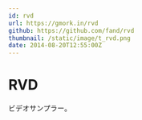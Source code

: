 ```yaml
---
id: rvd
url: https://gmork.in/rvd
github: https://github.com/fand/rvd
thumbnail: /static/image/t_rvd.png
date: 2014-08-20T12:55:00Z
---
```

# RVD

ビデオサンプラー。
